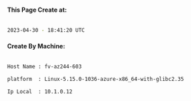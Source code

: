 
   
#### This Page Create at:

```bash

2023-04-30 - 18:41:20 UTC

```

#### Create By Machine:

```bash

Host Name : fv-az244-603

platform  : Linux-5.15.0-1036-azure-x86_64-with-glibc2.35

Ip Local  : 10.1.0.12

```

